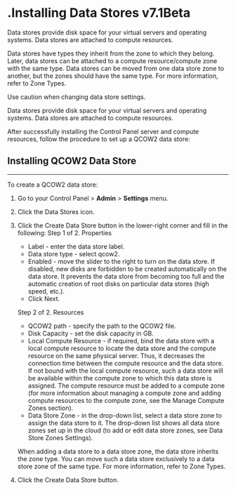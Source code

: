 # .Installing Data Stores v7.1Beta

Data stores provide disk space for your virtual servers and operating systems. Data stores are attached to compute resources.

Data stores have types they inherit from the zone to which they belong. Later, data stores can be attached to a compute resource/compute zone with the same type. Data stores can be moved from one data store zone to another, but the zones should have the same type. For more information, refer to Zone Types.

Use caution when changing data store settings.

Data stores provide disk space for your virtual servers and operating systems. Data stores are attached to compute resources.

After successfully installing the Control Panel server and compute resources, follow the procedure to set up a QCOW2 data store:

## Installing QCOW2 Data Store

------------------------------------------------------------------------

To create a QCOW2 data store:

1.  Go to your Control Panel &gt; **Admin** &gt; **Settings** menu.
2.  Click the Data Stores icon.
3.  Click the Create Data Store button in the lower-right corner and fill in the following:
    Step 1 of 2. Properties
    -   Label - enter the data store label.
    -   Data store type - select qcow2.
    -   Enabled - move the slider to the right to turn on the data store. If disabled, new disks are forbidden to be created automatically on the data store. It prevents the data store from becoming too full and the automatic creation of root disks on particular data stores (high speed, etc.).
    -   Click Next.

    Step 2 of 2. Resources
    -   QCOW2 path - specify the path to the QCOW2 file. 
    -   Disk Capacity - set the disk capacity in GB.
    -   Local Compute Resource - if required, bind the data store with a local compute resource to locate the data store and the compute resource on the same physical server. Thus, it decreases the connection time between the compute resource and the data store. If not bound with the local compute resource, such a data store will be available within the compute zone to which this data store is assigned. The compute resource must be added to a compute zone (for more information about managing a compute zone and adding compute resources to the compute zone, see the Manage Compute Zones section).
    -   Data Store Zone - in the drop-down list, select a data store zone to assign the data store to it. The drop-down list shows all data store zones set up in the cloud (to add or edit data store zones, see Data Store Zones Settings).

    When adding a data store to a data store zone, the data store inherits the zone type. You can move such a data store exclusively to a data store zone of the same type. For more information, refer to Zone Types.

4.  Click the Create Data Store button.


